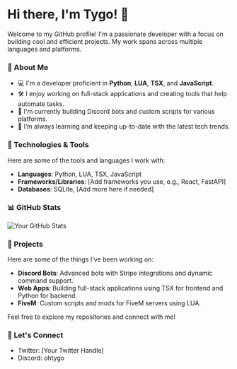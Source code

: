 # Hi there, I'm Tygo! 👋

Welcome to my GitHub profile! I'm a passionate developer with a focus on building cool and efficient projects. My work spans across multiple languages and platforms.

### 🚀 About Me
- 💻 I'm a developer proficient in **Python**, **LUA**, **TSX**, and **JavaScript**.
- 🛠️ I enjoy working on full-stack applications and creating tools that help automate tasks.
- 🤖 I'm currently building Discord bots and custom scripts for various platforms.
- 🌱 I’m always learning and keeping up-to-date with the latest tech trends.
  
### 🔧 Technologies & Tools
Here are some of the tools and languages I work with:
- **Languages**: Python, LUA, TSX, JavaScript
- **Frameworks/Libraries**: [Add frameworks you use, e.g., React, FastAPI]
- **Databases**: SQLite, [Add more here if needed]

### 📊 GitHub Stats
![Your GitHub Stats](https://github-readme-stats.vercel.app/api?username=tygocodes&show_icons=true&theme=radical)

### 📝 Projects
Here are some of the things I've been working on:
- **Discord Bots**: Advanced bots with Stripe integrations and dynamic command support.
- **Web Apps**: Building full-stack applications using TSX for frontend and Python for backend.
- **FiveM**: Custom scripts and mods for FiveM servers using LUA.

Feel free to explore my repositories and connect with me!

### 💬 Let's Connect
- Twitter: [Your Twitter Handle]
- Discord: ohtygo
